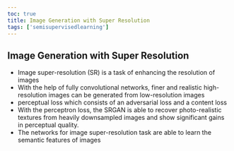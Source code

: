 ```yaml
---
toc: true
title: Image Generation with Super Resolution
tags: ['semisupervisedlearning']
---
```


## Image Generation with Super Resolution
- Image super-resolution (SR) is a task of enhancing the resolution of images 
- With the help of fully convolutional networks, finer and realistic high-resolution images can be generated from low-resolution images 
- perceptual loss which consists of an adversarial loss and a content loss 
- With the perceptron loss, the SRGAN is able to recover photo-realistic textures from heavily downsampled images and show significant gains in perceptual quality. 
- The networks for image super-resolution task are able to learn the semantic features of images



